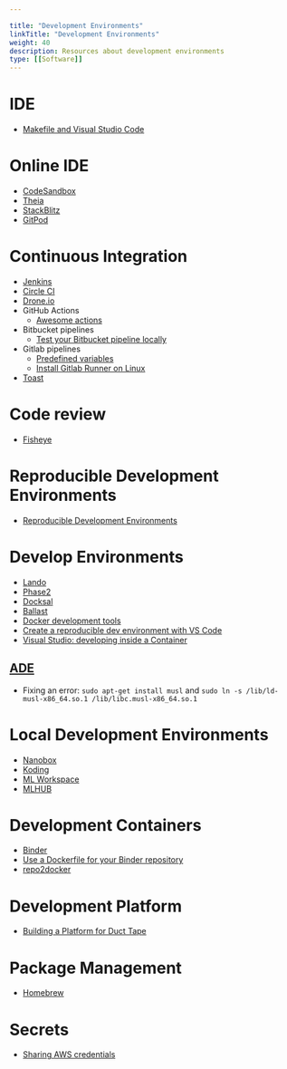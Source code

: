 ```yaml
---

title: "Development Environments"  
linkTitle: "Development Environments"  
weight: 40  
description: Resources about development environments
type: [[Software]]
---
```


# IDE

*   [Makefile and Visual Studio Code](https://stackoverflow.com/questions/34937092/why-does-visual-studio-code-insert-spaces-when-editing-a-makefile-and-editor-in)

# Online IDE

*   [CodeSandbox](https://codesandbox.io/)
*   [Theia](https://github.com/theia-ide/theia-apps)
*   [StackBlitz](https://stackblitz.com/)
*   [GitPod](https://www.gitpod.io/)

# Continuous Integration
*   [Jenkins](https://www.jenkins.io/)
*   [Circle CI](http://circleci.com)
*   [Drone.io](https://drone.io/)
*   GitHub Actions
    *   [Awesome actions](https://github.com/sdras/awesome-actions#github-pages)
*   Bitbucket pipelines
    *   [Test your Bitbucket pipeline locally](https://github.com/mserranom/bbrun)
*   Gitlab pipelines
    *   [Predefined variables](https://docs.gitlab.com/ee/ci/variables/predefined_variables.html)
    *   [Install Gitlab Runner on Linux](https://docs.gitlab.com/runner/install/linux-repository.html)
*   [Toast](https://github.com/stepchowfun/toast)

# Code review

*   [Fisheye](https://www.atlassian.com/software/fisheye)

# Reproducible Development Environments

*   [Reproducible Development Environments](https://garbas.si/2015/reproducible-development-environments.html)

# Develop Environments

*   [Lando](https://github.com/lando/lando)
*   [Phase2](https://github.com/phase2)
*   [Docksal](https://github.com/docksal/docksal)
*   [Ballast](https://github.com/digitalpulp/ballast)
*   [Docker development tools](https://www.docker.com/products/developer-tools)
*   [Create a reproducible dev environment with VS Code](https://medium.com/swlh/create-a-reproducible-dev-environment-with-vs-code-fd89285644da)
*   [Visual Studio: developing inside a Container](https://code.visualstudio.com/docs/remote/containers)

## [ADE](https://ade-cli.readthedocs.io/en/latest/#)

*   Fixing an error: `sudo apt-get install musl` and `sudo ln -s /lib/ld-musl-x86_64.so.1 /lib/libc.musl-x86_64.so.1`

# Local Development Environments

*   [Nanobox](https://nanobox.io/app-development-environment)
*   [Koding](https://www.koding.com/)
*   [ML Workspace](https://hub.docker.com/r/mltooling/ml-workspace)
*   [MLHUB](https://mlhub.ai/)

# Development Containers

*   [Binder](https://mybinder.readthedocs.io/en/latest/index.html)
*   [Use a Dockerfile for your Binder repository](https://mybinder.readthedocs.io/en/latest/tutorials/dockerfile.html)
*   [repo2docker](https://repo2docker.readthedocs.io/en/latest/)

# Development Platform

*   [Building a Platform for Duct Tape](https://www.zymergen.com/blog/technology/building-a-platform-for-duct-tape/)

# Package Management

*   [Homebrew](https://docs.brew.sh/Homebrew-on-Linux)

# Secrets
* [Sharing AWS credentials](https://stackoverflow.com/questions/36354423/what-is-the-best-way-to-pass-aws-credentials-to-a-docker-container)